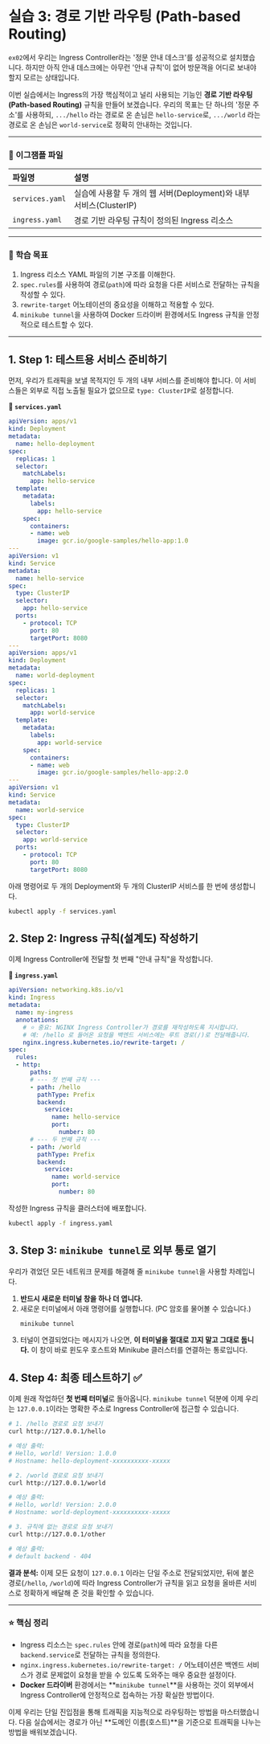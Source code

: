 # 실습 3: 경로 기반 라우팅 (Path-based Routing)

`ex02`에서 우리는 Ingress Controller라는 '정문 안내 데스크'를 성공적으로 설치했습니다. 하지만 아직 안내 데스크에는 아무런 '안내 규칙'이 없어 방문객을 어디로 보내야 할지 모르는 상태입니다.

이번 실습에서는 Ingress의 가장 핵심적이고 널리 사용되는 기능인 **경로 기반 라우팅(Path-based Routing)** 규칙을 만들어 보겠습니다. 우리의 목표는 단 하나의 '정문 주소'를 사용하되, `.../hello` 라는 경로로 온 손님은 `hello-service`로, `.../world` 라는 경로로 온 손님은 `world-service`로 정확히 안내하는 것입니다.

-----

### 📂 이그잼플 파일

| 파일명 | 설명 |
| :--- | :--- |
| `services.yaml` | 실습에 사용할 두 개의 웹 서버(Deployment)와 내부 서비스(ClusterIP) |
| `ingress.yaml` | 경로 기반 라우팅 규칙이 정의된 Ingress 리소스 |

-----

### 🎯 학습 목표

1.  Ingress 리소스 YAML 파일의 기본 구조를 이해한다.
2.  `spec.rules`를 사용하여 경로(`path`)에 따라 요청을 다른 서비스로 전달하는 규칙을 작성할 수 있다.
3.  `rewrite-target` 어노테이션의 중요성을 이해하고 적용할 수 있다.
4.  `minikube tunnel`을 사용하여 Docker 드라이버 환경에서도 Ingress 규칙을 안정적으로 테스트할 수 있다.

-----

## 1\. Step 1: 테스트용 서비스 준비하기

먼저, 우리가 트래픽을 보낼 목적지인 두 개의 내부 서비스를 준비해야 합니다. 이 서비스들은 외부로 직접 노출될 필요가 없으므로 `type: ClusterIP`로 설정합니다.

**📄 `services.yaml`**

```yaml
apiVersion: apps/v1
kind: Deployment
metadata:
  name: hello-deployment
spec:
  replicas: 1
  selector:
    matchLabels:
      app: hello-service
  template:
    metadata:
      labels:
        app: hello-service
    spec:
      containers:
      - name: web
        image: gcr.io/google-samples/hello-app:1.0
---
apiVersion: v1
kind: Service
metadata:
  name: hello-service
spec:
  type: ClusterIP
  selector:
    app: hello-service
  ports:
    - protocol: TCP
      port: 80
      targetPort: 8080
---
apiVersion: apps/v1
kind: Deployment
metadata:
  name: world-deployment
spec:
  replicas: 1
  selector:
    matchLabels:
      app: world-service
  template:
    metadata:
      labels:
        app: world-service
    spec:
      containers:
      - name: web
        image: gcr.io/google-samples/hello-app:2.0
---
apiVersion: v1
kind: Service
metadata:
  name: world-service
spec:
  type: ClusterIP
  selector:
    app: world-service
  ports:
    - protocol: TCP
      port: 80
      targetPort: 8080
```

아래 명령어로 두 개의 Deployment와 두 개의 ClusterIP 서비스를 한 번에 생성합니다.

```bash
kubectl apply -f services.yaml
```

## 2\. Step 2: Ingress 규칙(설계도) 작성하기

이제 Ingress Controller에 전달할 첫 번째 "안내 규칙"을 작성합니다.

**📄 `ingress.yaml`**

```yaml
apiVersion: networking.k8s.io/v1
kind: Ingress
metadata:
  name: my-ingress
  annotations:
    # ⭐️ 중요: NGINX Ingress Controller가 경로를 재작성하도록 지시합니다.
    # 예: /hello 로 들어온 요청을 백엔드 서비스에는 루트 경로(/)로 전달해줍니다.
    nginx.ingress.kubernetes.io/rewrite-target: /
spec:
  rules:
  - http:
      paths:
      # --- 첫 번째 규칙 ---
      - path: /hello
        pathType: Prefix
        backend:
          service:
            name: hello-service
            port:
              number: 80
      # --- 두 번째 규칙 ---
      - path: /world
        pathType: Prefix
        backend:
          service:
            name: world-service
            port:
              number: 80
```

작성한 Ingress 규칙을 클러스터에 배포합니다.

```bash
kubectl apply -f ingress.yaml
```

## 3\. Step 3: `minikube tunnel`로 외부 통로 열기

우리가 겪었던 모든 네트워크 문제를 해결해 줄 `minikube tunnel`을 사용할 차례입니다.

1.  **반드시 새로운 터미널 창을 하나 더 엽니다.**
2.  새로운 터미널에서 아래 명령어를 실행합니다. (PC 암호를 물어볼 수 있습니다.)
    ```bash
    minikube tunnel
    ```
3.  터널이 연결되었다는 메시지가 나오면, **이 터미널을 절대로 끄지 말고 그대로 둡니다.** 이 창이 바로 윈도우 호스트와 Minikube 클러스터를 연결하는 통로입니다.

## 4\. Step 4: 최종 테스트하기 ✅

이제 원래 작업하던 **첫 번째 터미널**로 돌아옵니다. `minikube tunnel` 덕분에 이제 우리는 `127.0.0.1`이라는 명확한 주소로 Ingress Controller에 접근할 수 있습니다.

```bash
# 1. /hello 경로로 요청 보내기
curl http://127.0.0.1/hello

# 예상 출력:
# Hello, world! Version: 1.0.0
# Hostname: hello-deployment-xxxxxxxxxx-xxxxx

# 2. /world 경로로 요청 보내기
curl http://127.0.0.1/world

# 예상 출력:
# Hello, world! Version: 2.0.0
# Hostname: world-deployment-xxxxxxxxxx-xxxxx

# 3. 규칙에 없는 경로로 요청 보내기
curl http://127.0.0.1/other

# 예상 출력:
# default backend - 404
```

**결과 분석:**
이제 모든 요청이 `127.0.0.1` 이라는 단일 주소로 전달되었지만, 뒤에 붙은 경로(`/hello`, `/world`)에 따라 Ingress Controller가 규칙을 읽고 요청을 올바른 서비스로 정확하게 배달해 준 것을 확인할 수 있습니다.

-----

### ⭐ 핵심 정리

  - Ingress 리소스는 `spec.rules` 안에 경로(`path`)에 따라 요청을 다른 `backend.service`로 전달하는 규칙을 정의한다.
  - `nginx.ingress.kubernetes.io/rewrite-target: /` 어노테이션은 백엔드 서비스가 경로 문제없이 요청을 받을 수 있도록 도와주는 매우 중요한 설정이다.
  - **Docker 드라이버** 환경에서는 \*\*`minikube tunnel`\*\*을 사용하는 것이 외부에서 Ingress Controller에 안정적으로 접속하는 가장 확실한 방법이다.

이제 우리는 단일 진입점을 통해 트래픽을 지능적으로 라우팅하는 방법을 마스터했습니다. 다음 실습에서는 경로가 아닌 \*\*도메인 이름(호스트)\*\*을 기준으로 트래픽을 나누는 방법을 배워보겠습니다.